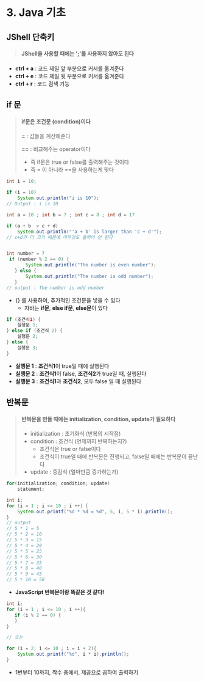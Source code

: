 # 3. Java 기초





## JShell 단축키

> #### JShell을 사용할 때에는 ';'를 사용하지 않아도 된다

- **ctrl + a** : 코드 제일 앞 부분으로 커서를 옮겨준다
- **ctrl + e** : 코드 제일 뒷 부분으로 커서를 옮겨준다
- **ctrl + r** : 코드 검색 기능





## if 문

> #### if문은 조건문 (condition)이다
>
> **=** : 값들을 계산해준다
>
> **==** :  비교해주는 operator이다
>
> - 즉 if문은 true or false를 출력해주는 것이다
> - 즉 = 이 아니라 ==을 사용하는게 맞다

```java
int i = 10;

if (i = 10)
    System.out.println("i is 10");
// Output : i is 10

int a = 10 ; int b = 7 ; int c = 8 ; int d = 17

if (a + b  > c + d)
	System.out.println("'a + b' is larger than 'c + d'");
// c+d가 더 크기 때문에 아무것도 출력이 안 된다


int number = 7
 if (number % 2 == 0) {
       System.out.println("The number is even number");
   } else {
       System.out.println("The number is odd number");
   }
// output : The number is odd number
```

- {} 를 사용하여, 추가적인 조건문을 넣을 수 있다
  - 자바는 **if문**, **else if문**, **else문**이 있다



```java
if (조건식1) {
    실행문 1;
} else if (조건식 2) {
    실행문 2; 
} else {
    실행문 3; 
}
```

- **실행문 1** : **조건식1**이 true일 때에 실행된다
- **실행문 2** : **조건식1**이 false, **조건식2**가 true일 때, 실행된다
- **실행문 3** : **조건식1**과 **조건식2**, 모두 false 일 때 실행된다





## 반복문

> #### 반복문을 만들 때에는 initialization, condition, update가 필요하다
>
> - initialization : 초기화식 (반복의 시작점)
> - condition : 조건식 (언제까지 반복하는지?)
>   - 조건식은 true or false이다
>   - 조건식이 true일 때에 반복문은 진행되고, false일 때에는 반복문이 끝난다
> - update : 증감식 (얼마만큼 증가하는가)

```java
for(initialization; condition; update)
    statement;
```



```java
int i;
for (i = 1 ; i <= 10 ; i ++) {
    System.out.printf("%d * %d = %d", 5, i, 5 * i).println();
}
// output
// 5 * 1 = 5
// 5 * 2 = 10
// 5 * 3 = 15
// 5 * 4 = 20
// 5 * 5 = 25
// 5 * 6 = 30
// 5 * 7 = 35
// 5 * 8 = 40
// 5 * 9 = 45
// 5 * 10 = 50
```

- **JavaScript 반복문이랑 똑같은 것 같다!**



```java
int i;
for (i = 1 ; i <= 10 ; i ++){
   if (i % 2 == 0) {                                                                                     			System.out.println(i * i);
   }
}

// 또는

for (i = 2; i <= 10 ; i = i + 2){
    System.out.printf("%d", i * i).println();
}
```

- 1번부터 10까지, 짝수 중에서, 제곱으로 곱하여 출력하기





